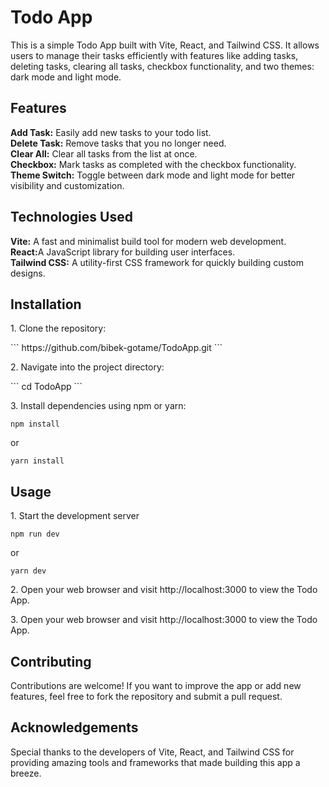 <h1>Todo App</h1>
<p>This is a simple Todo App built with Vite, React, and Tailwind CSS. It allows users to manage their tasks efficiently with features like adding tasks, deleting tasks, clearing all tasks, checkbox functionality, and two themes: dark mode and light mode.</p>

<h2>Features</h2>
<b>Add Task:</b> Easily add new tasks to your todo list.<br>
<b>Delete Task:</b> Remove tasks that you no longer need.<br>
<b>Clear All:</b> Clear all tasks from the list at once.<br>
<b>Checkbox:</b> Mark tasks as completed with the checkbox functionality.<br>
<b>Theme Switch:</b> Toggle between dark mode and light mode for better visibility and customization.

<h2>Technologies Used</h2>
<b>Vite:</b> A fast and minimalist build tool for modern web development.<br>
 <b>React:</b>A JavaScript library for building user interfaces.<br>
<b>Tailwind CSS:</b> A utility-first CSS framework for quickly building custom designs.

<h2>Installation</h2>
<p>1. Clone the repository:</p>
```
https://github.com/bibek-gotame/TodoApp.git
```
<p>2. Navigate into the project directory:</p>
```
cd TodoApp
```

<p>3. Install dependencies using npm or yarn:</p>

```
npm install
```

or

```
yarn install
```

<h2>Usage</h2>
<p>1. Start the development server</p>

```
npm run dev
```

or
```
yarn dev
```
<p>2. Open your web browser and visit http://localhost:3000 to view the Todo App.</p>
<p>3. Open your web browser and visit http://localhost:3000 to view the Todo App.</p>

<h2>Contributing</h2>
<p>Contributions are welcome! If you want to improve the app or add new features, feel free to fork the repository and submit a pull request.</p>
<h2>Acknowledgements</h2>
<p>Special thanks to the developers of Vite, React, and Tailwind CSS for providing amazing tools and frameworks that made building this app a breeze.</p>
